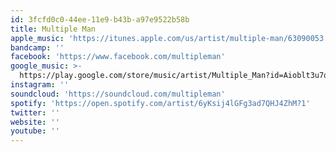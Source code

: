 ```yaml
---
id: 3fcfd0c0-44ee-11e9-b43b-a97e9522b58b
title: Multiple Man
apple_music: 'https://itunes.apple.com/us/artist/multiple-man/63090053'
bandcamp: ''
facebook: 'https://www.facebook.com/multipleman'
google_music: >-
  https://play.google.com/store/music/artist/Multiple_Man?id=Aioblt3u7q52fklhovoxchs5mf4
instagram: ''
soundcloud: 'https://soundcloud.com/multipleman'
spotify: 'https://open.spotify.com/artist/6yKsij4lGFg3ad7QHJ4ZhM?1'
twitter: ''
website: ''
youtube: ''
---
```


